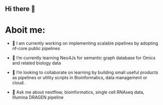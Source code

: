 ## Hi there 👋
# Aboit me:
<!--
**Mridul-Chaudhary/Mridul-Chaudhary** is a ✨ _special_ ✨ repository because its `README.md` (this file) appears on your GitHub profile.

Here are some ideas to get you started:
-->

- 🔭 I am currently working on implementing scalable pipelines by adopting nf-core public pipelines
- 🌱 I’m currently learning Neo4Js for semantic graph database for Omics and related biology data
- 👯 I’m looking to collaborate on learning by building small useful products as pipelines or utility scripts in Bioinformatics, data management or cloud.

- 💬 Ask me about nextflow, bioinformatics, single cell RNAseq data, Illumina DRAGEN pipeline
<!--

- 📫 How to reach me: 
- 😄 Pronouns: ...
- ⚡ Fun fact: ...
-->
